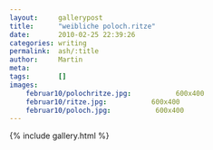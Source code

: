 ```yaml
---
layout:     gallerypost
title:      "weibliche poloch.ritze"
date:       2010-02-25 22:39:26
categories: writing
permalink:  ash/:title
author:     Martin
meta:
tags:       []
images:
    februar10/polochritze.jpg:           600x400
    februar10/ritze.jpg:           600x400
    februar10/poloch.jpg:           600x400
---
```


{% include gallery.html %}
